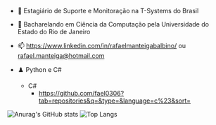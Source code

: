 - 🔭 Estagiário de Suporte e Monitoração na T-Systems do Brasil

- 🌱 Bacharelando em Ciência da Computação pela Universidade do Estado do Rio de Janeiro

- 📫 https://www.linkedin.com/in/rafaelmanteigabalbino/ ou rafael.manteiga@hotmail.com

- ♟️ Python e C#
  - C#
    - https://github.com/fael0306?tab=repositories&q=&type=&language=c%23&sort=

![Anurag's GitHub stats](https://github-readme-stats.vercel.app/api?username=fael0306)
![Top Langs](https://github-readme-stats.vercel.app/api/top-langs/?username=fael0306)
